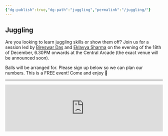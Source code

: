 ```yaml
---
{"dg-publish":true,"dg-path":"juggling","permalink":"/juggling/"}
---
```


## Juggling

Are you looking to learn juggling skills or show them off? Join us for a session led by [Bireswar Das]() and [Eklavya Sharma]() on the evening of the 18th of December, 6.30PM onwards at the Central Arcade (the exact venue will be announced soon). 

Balls will be arranged for. Please sign up below so we can plan our numbers. This is a FREE event! Come and enjoy 🎉

---
<iframe style="border:none;width:100%;" id="juggling-at-fsttcs-h9q2jp" src="https://opnform.com/forms/juggling-at-fsttcs-h9q2jp"></iframe><script type="text/javascript" onload="initEmbed('juggling-at-fsttcs-h9q2jp')" src="https://opnform.com/widgets/iframe.min.js"></script>